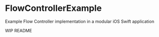 # FlowControllerExample
Example Flow Controller implementation in a modular iOS Swift application

WIP README
